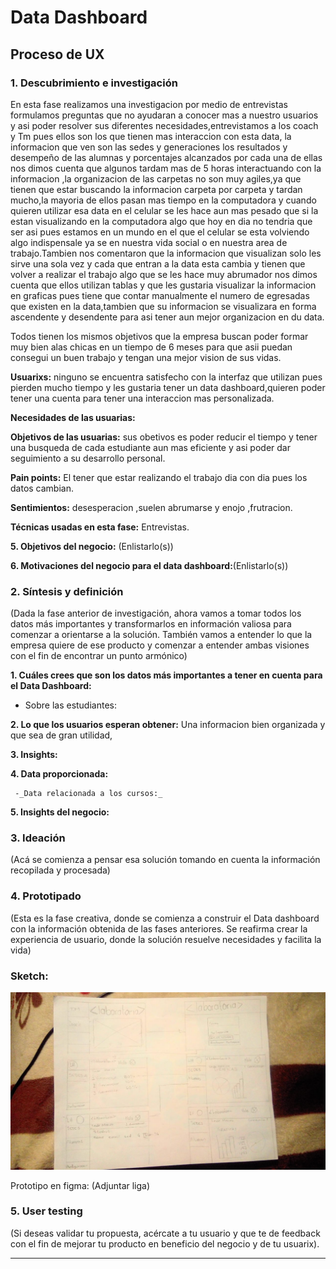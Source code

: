# **Data Dashboard**

## **Proceso de UX**


### **1. Descubrimiento e investigación**

En esta fase realizamos una investigacion por medio de entrevistas formulamos preguntas que no ayudaran a conocer mas a nuestro usuarios y asi poder resolver sus diferentes necesidades,entrevistamos a los coach y Tm pues ellos son los que tienen mas interaccion con esta data, la informacion que ven son las sedes y generaciones los resultados y desempeño de las alumnas y porcentajes alcanzados por cada una de ellas nos dimos cuenta que algunos tardam mas de 5 horas interactuando con la informacion ,la organizacion de las carpetas no son muy agiles,ya que tienen que estar  buscando la informacion carpeta por carpeta y tardan mucho,la mayoria de ellos pasan mas tiempo en la computadora y cuando quieren utilizar esa data en el celular se les hace aun mas pesado que si la estan visualizando en la computadora algo que hoy en dia no tendria que ser asi pues estamos en un mundo en el que el celular se esta volviendo algo indispensale ya se en nuestra vida social o en nuestra area de trabajo.Tambien nos comentaron que la informacion que visualizan solo les sirve una sola vez y cada que entran a la data esta cambia y tienen que volver a realizar el trabajo algo que se les hace muy abrumador nos dimos cuenta que ellos utilizan tablas y que les gustaria visualizar la informacion en graficas pues tiene que contar manualmente el numero de egresadas que existen en la data,tambien que su informacion se visualizara en forma ascendente y desendente para asi tener aun mejor organizacion en du data.


Todos tienen los mismos objetivos que la empresa buscan poder formar muy bien alas chicas en un tiempo de 6 meses para que asii puedan consegui un buen trabajo y tengan una mejor vision de sus vidas.

__Usuarixs:__  ninguno se encuentra satisfecho con la interfaz que utilizan pues pierden mucho tiempo y les gustaria tener un data dashboard,quieren poder tener una cuenta para tener una interaccion mas personalizada.



__Necesidades de las usuarias:__


__Objetivos de las usuarias:__ sus obetivos es poder reducir el tiempo y tener una busqueda de cada estudiante aun mas eficiente y asi poder dar seguimiento a su desarrollo personal.



__Pain points:__ El tener que estar realizando el trabajo dia con dia pues los datos cambian.

__Sentimientos:__ desesperacion ,suelen abrumarse y enojo ,frutracion.

__Técnicas usadas en esta fase:__ Entrevistas.

__5. Objetivos del negocio:__ (Enlistarlo(s))

__6. Motivaciones del negocio para el data dashboard:__(Enlistarlo(s))

### **2. Síntesis y definición**
(Dada la fase anterior de investigación, ahora vamos a tomar todos los datos más importantes y transformarlos en información valiosa para comenzar a orientarse a la solución. También vamos a entender lo que la empresa quiere de ese producto y comenzar a entender ambas visiones con el fin de encontrar un punto armónico)

__1. Cuáles crees que son los datos más importantes a tener en cuenta para el Data Dashboard:__

   - Sobre las estudiantes:


__2. Lo que los usuarios esperan obtener:__ Una informacion bien organizada y que sea de gran utilidad,


__3. Insights:__

__4. Data proporcionada:__

     -_Data relacionada a los cursos:_

__5. Insights del negocio:__

### **3. Ideación**
(Acá se comienza a pensar esa solución tomando en cuenta la información recopilada y procesada)

### **4. Prototipado**
(Esta es la fase creativa, donde se comienza a construir el Data dashboard con la información obtenida de las fases anteriores. Se reafirma crear la experiencia de usuario, donde la solución resuelve necesidades y facilita la vida)

### **Sketch:**
![](src/imagenes/imagen.jpg.jpeg)


Prototipo en figma: (Adjuntar liga)

### **5. User testing**
(Si deseas validar tu propuesta, acércate a tu usuario y que te de feedback con el fin de mejorar tu producto en beneficio del negocio y de tu usuarix).
****
